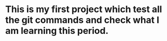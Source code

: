 # This is my first project which test all the git commands and check what I am learning this period.